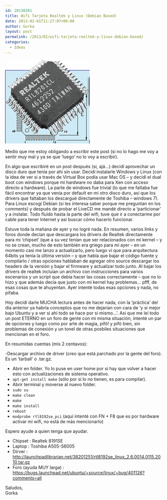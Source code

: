 ```yaml
---
id: 20130201
title: Wifi Tarjeta Realtek y Linux (Debian Based)
date: 2013-02-01T11:27:07+00:00
author: Gorka
layout: post
permalink: /2013/02/wifi-tarjeta-realtek-y-linux-debian-based/
categories:
  - Ideas
---
```

<img style="margin: auto;" src="/public/img/2013/02/realtek-chip.gif" alt="Realtek Chip" />

Medio que me estoy obligando a escribir este post (si no lo hago me voy a sentir muy mal y ya se que ‘luego’ no lo voy a escribir).

En algo que escribiré en un post después (si, ajá…) decidí aprovechar un disco duro que tenía por ahí sin usar. Decidí instalarle Windows y Linux (con la idea de ver si a través de Virtual Box podía usar Mac OS – y decidí el dual boot con windows porque mi hardware no daba para Xen con acceso directo a hardware). La parte de windows fue trivial (lo que me faltaba fue fácil encontrar ya que venía por default en mi otro disco duro, así que los drivers que faltaban los descargué directamente de Toshiba – windows 7). Para Linux escogí Debian (si les interesa saber porque me preguntan en los comments) y después de probar el LiveCD me mandé directo a ‘particionar’ y a instalar. Todo fluído hasta la parte del wifi, tuve que ir a conectarme por cable para tener Internet y así buscar cómo hacerlo funcionar.

Estuve toda la mañana de ayer y no logré nada. En resumen, varios links y foros donde decían que descargara los drivers de Realtek directamente para mi ‘chipset’ (que a su vez tenían que ser relacionados con mi kernel – y no se crean, mucho de esto también era griego para mí ayer – en un momento casi me lanzo a actualizarlo, pero luego vi que para arquitectura 64bits ya tenía la última versión – y que había que bajar el código fuente y compilarlo / otras opciones hablaban de agregar otro source descargar los headers de la versión y bajar el firmware y actualizar todo junto. Al bajar los drivers de realtek incluían un archivo con instrucciones para varios escenarios y un script que debía hacer las cosas correctamente – que no lo hizo y que además decía que justo con mi kernel hay problemas… pfff, de esas cosas que te ahuyentan. Ayer intenté todas esas opciones y nada, no pifaba.

Hoy decidí darle MUCHA lectura antes de hacer nada, con la ‘práctica’ del día anterior ya habría conceptos que no me dejarían con cara de ‘y si mejor bajo Ubuntu y a ver si ahí todo se hace por si mismo…’. Así que me leí todo un post ETERNO en un foro de gente con mi misma situación, intenté un par de opciones y luego como por arte de magia, pifó! y pifó bien, sin problemas de conexión y un tonel de otras posbiles situaciones que mencionan en el foro.

En resumidas cuentas (mis 2 centavos):

 -Descargar archivo de driver (creo que está parchado por la gente del foro). Es un ‘tarball’ o .tar.gz.
- Abrir en folder. Yo lo puse en user home por si hay que volver a hacer esto con actualizaciones de sistema operativo.
- ```apt-get install make``` (sólo por si lo no tienen, es para compilar).
- Abrir terminal y moverse al nuevo folder.
- ```sudo su```
- ```make clean```
- ```make```
- ```make install```
- ```reboot```
- ```modprobe rtl8192se_pci``` (aquí intenté con FN + F8 que es por hardware activar mi wifi, no está de más mencionarlo)

Espero ayude a quien tenga que ayudar.

- Chipset : Realtek 8191SE
- Laptop : Toshiba A505-S6005
- Dirver : http://launchpadlibrarian.net/38201251/rtl8192se_linux_2.6.0014.0115.2010.tar.gz
- Foro (ayuda MUY larga) : https://bugs.launchpad.net/ubuntu/+source/linux/+bug/401126?comments=all

Saludos,<br />
Gorka
